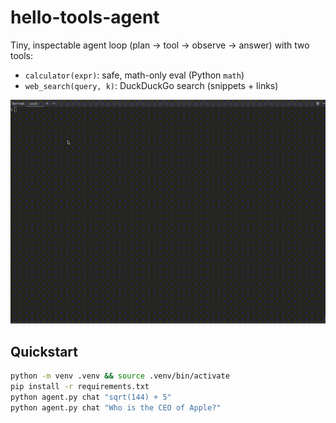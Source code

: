 # hello-tools-agent

Tiny, inspectable agent loop (plan → tool → observe → answer) with two tools:
- `calculator(expr)`: safe, math-only eval (Python `math`)
- `web_search(query, k)`: DuckDuckGo search (snippets + links)

![demo](hello_tools_agent.gif)

## Quickstart
```bash
python -m venv .venv && source .venv/bin/activate
pip install -r requirements.txt
python agent.py chat "sqrt(144) + 5"
python agent.py chat "Who is the CEO of Apple?"
